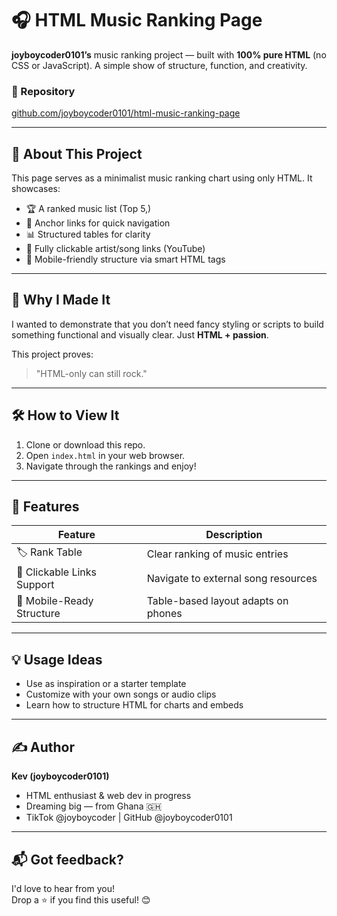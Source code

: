 
# 🎧 HTML Music Ranking Page

**joyboycoder0101’s** music ranking project — built with **100% pure HTML** (no CSS or JavaScript). A simple show of structure, function, and creativity.

### 🔎 Repository
[github.com/joyboycoder0101/html-music-ranking-page](https://github.com/joyboycoder0101/html-music-ranking-page)

---

## 🚀 About This Project

This page serves as a minimalist music ranking chart using only HTML. It showcases:

- 🏆 A ranked music list (Top 5,)
- 🔗 Anchor links for quick navigation
- 📊 Structured tables for clarity
- 🔁 Fully clickable artist/song links (YouTube)
- 📱 Mobile-friendly structure via smart HTML tags

---

## 🎯 Why I Made It

I wanted to demonstrate that you don’t need fancy styling or scripts to build something functional and visually clear. Just **HTML + passion**.

This project proves:
> "HTML-only can still rock."

---

## 🛠️ How to View It

1. Clone or download this repo.
2. Open `index.html` in your web browser.
3. Navigate through the rankings and enjoy!



---

## 📄 Features

| Feature                    | Description                                 |
|---------------------------|---------------------------------------------|
| 🏷️ Rank Table             | Clear ranking of music entries              |
| 🔗 Clickable Links Support | Navigate to external song resources         |
| 📱 Mobile-Ready Structure | Table-based layout adapts on phones         |

---

## 💡 Usage Ideas

- Use as inspiration or a starter template
- Customize with your own songs or audio clips
- Learn how to structure HTML for charts and embeds

---

## ✍️ Author

**Kev (joyboycoder0101)**  
- HTML enthusiast & web dev in progress  
- Dreaming big — from Ghana 🇬🇭 
- TikTok @joyboycoder | GitHub @joyboycoder0101

---

## 📬 Got feedback?

I'd love to hear from you!  
Drop a ⭐ if you find this useful! 😊

